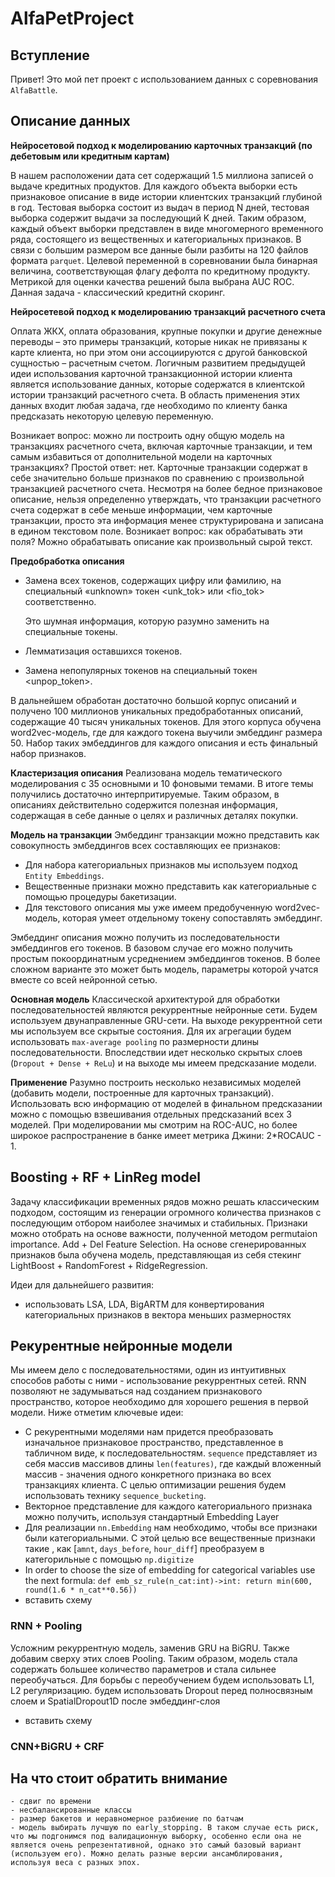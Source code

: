 # AlfaPetProject
## Вступление
Привет! Это мой пет проект с использованием данных с соревнования `AlfaBattle`.

## Описание данных
**Нейросетовой подход к моделированию карточных транзакций (по дебетовым или кредитным картам)**

В нашем расположении дата сет содержащий 1.5 миллиона записей о выдаче кредитных продуктов. Для каждого объекта выборки есть признаковое описание в виде истории клиентских транзакций глубиной в год. Тестовая выборка состоит из выдач в период N дней, тестовая выборка содержит выдачи за последующий K дней. Таким образом, каждый объект выборки представлен в виде многомерного временного ряда, состоящего из вещественных и категориальных признаков. В связи с большим размером все данные были разбиты на 120 файлов формата `parquet`. Целевой переменной в соревновании была бинарная величина, соответствующая флагу дефолта по кредитному продукту. Метрикой для оценки качества решений была выбрана AUC ROC. Данная задача - классический кредитнй скоринг.

**Нейросетевой подход к моделированию транзакций расчетного счета**

Оплата ЖКХ, оплата образования, крупные покупки и другие денежные переводы – это примеры транзакций, которые никак не привязаны к карте клиента, но при этом они ассоциируются с другой банковской сущностью – расчетным счетом. Логичным развитием предыдущей идеи использования карточной транзакционной истории клиента является использование данных, которые содержатся в клиентской истории транзакций расчетного счета. В область применения этих данных входит любая задача, где необходимо по клиенту банка предсказать некоторую целевую переменную.

Возникает вопрос: можно ли построить одну общую модель на транзакциях расчетного счета, включая карточные транзакции, и тем самым избавиться от дополнительной модели на карточных транзакциях? Простой ответ: нет. Карточные транзакции содержат в себе значительно больше признаков по сравнению с произвольной транзакцией расчетного счета. Несмотря на более бедное признаковое описание, нельзя определенно утверждать, что транзакции расчетного счета содержат в себе меньше информации, чем карточные транзакции, просто эта информация менее структурирована и записана в едином текстовом поле. Возникает вопрос: как обрабатывать эти поля? Можно обрабатывать описание как произвольный сырой текст.

**Предобработка описания**
* Замена всех токенов, содержащих цифру или фамилию, на специальный «unknown» токен <unk_tok> или <fio_tok> соответственно.

    Это шумная информация, которую разумно заменить на специальные токены.
* Лемматизация оставшихся токенов.
* Замена непопулярных токенов на специальный токен <unpop_token>.

В дальнейшем обработан достаточно большой корпус описаний и получено 100 миллионов уникальных предобработанных описаний, содержащие 40 тысяч уникальных токенов. Для этого корпуса обучена word2vec-модель, где для каждого токена выучили эмбеддинг размера 50. Набор таких эмбеддингов для каждого описания и есть финальный набор признаков.

**Кластеризация описания**
Реализована модель тематического моделирования с 35 основными и 10 фоновыми темами. В итоге темы получились достаточно интерпритируемые. Таким образом, в описаниях действительно содержится полезная информация, содержащая в себе данные о целях и различных деталях покупки.

**Модель на транзакции**
Эмбеддинг транзакции можно представить как совокупность эмбеддингов всех составляющих ее признаков:
* Для набора категориальных признаков мы используем подход `Entity Embeddings`. 
* Вещественные признаки можно представить как категориальные с помощью процедуры бакетизации.
* Для текстового описания мы уже имеем предобученную word2vec-модель, которая умеет отдельному токену сопоставлять эмбеддинг.

Эмбеддинг описания можно получить из последовательности эмбеддингов его токенов. В базовом случае его можно получить простым покоординатным усреднением эмбеддингов токенов. В более сложном варианте это может быть модель, параметры которой учатся вместе со всей нейронной сетью.

**Основная модель**
Классической архитектурой для обработки последовательностей являются рекуррентные нейронные сети. Будем используем двунаправленные GRU-сети.
На выходе рекуррентной сети мы используем все скрытые состояния. Для их агрегации будем использовать `max-average pooling` по размерности длины последовательности. Впоследствии идет несколько скрытых слоев (`Dropout + Dense + ReLu`) и на выходе мы имеем предсказание модели.

**Применение**
Разумно построить несколько независимых моделей (добавить модели, построенные для карточных транзакций). Использовать всю информацию от моделей в финальном предсказании можно с помощью взвешивания отдельных предсказаний всех 3 моделей. При моделировании мы смотрим на ROC-AUC, но более широкое распространение в банке имеет метрика Джини: 2*ROCAUC - 1. 

## Boosting + RF + LinReg model
Задачу классификации временных рядов можно решать классическим подходом, состоящим из генерации огромного количества признаков с последующим отбором наиболее значимых и стабильных. Признаки можно отобрать на основе важности, полученной методом permutaion importance. Add + Del Feature Selection.
На основе сгенерированных признаков была обучена модель, представляющая из себя стекинг LightBoost + RandomForest + RidgeRegression.

Идеи для дальнейшего развития:
* использовать LSA, LDA, BigARTM для конвертирования категориальных признаков в вектора меньших размерностях

## Рекурентные нейронные модели
Мы имеем дело с последовательностями, один из интуитивных способов работы с ними - использование рекуррентных сетей. RNN позволяют не задумываться над созданием признакового пространство, которое необходимо для хорошего решения в первой модели. Ниже отметим ключевые идеи: 
* С рекурентными моделями нам придется преобразовать изначальное признаковое пространство, представленное в табличном виде, к последовательностям.  `sequence` представляет из себя массив массивов длины `len(features)`, где каждый вложенный массив - значения одного конкретного признака во всех транзакциях клиента. С целью оптимизации решения будем использовать технику `sequence_bucketing`. 
* Векторное представление для каждого категориального признака можно получить, используя стандартный Embedding Layer
* Для реализации `nn.Embedding` нам необходимо, чтобы все признаки были категориальными. С этой целью все вещественные признаки такие , как [`amnt`, `days_before`, `hour_diff`] преобразуем в категорильные с помощью `np.digitize`
* In order to choose the size of embedding for categorical variables use the next formula: `def emb_sz_rule(n_cat:int)->int: return min(600, round(1.6 * n_cat**0.56))`
* вставить схему
### RNN + Pooling
Усложним рекуррентную модель, заменив GRU на BiGRU. Также добавим сверху этих слоев Pooling. Таким образом, модель стала содержать большее количество параметров и стала сильнее переобучаться.
Для борьбы с переобучением будем использовать L1, L2 регуляризацию. будем использовать Dropout перед полносвязным слоем и SpatialDropout1D после эмбеддинг-слоя
* вставить схему
### CNN+BiGRU + CRF

## На что стоит обратить внимание
    - сдвиг по времени
    - несбалансированные классы
    - размер бакетов и неравномерное разбиение по батчам
    - модель выбирать лучшую по early_stopping. В таком случае есть риск, что мы подгонимся под валидационную выборку, особенно если она не является очень репрезентативной, однако это самый базовый вариант (используем его). Можно делать разные версии ансамблирования, используя веса с разных эпох.
